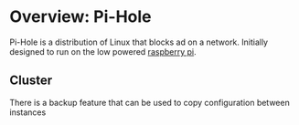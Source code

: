 # Overview: Pi-Hole

Pi-Hole is a distribution of Linux that blocks ad on a network. Initially designed to run on the low powered [raspberry pi](../663).

## Cluster

There is a backup feature that can be used to copy configuration between instances
